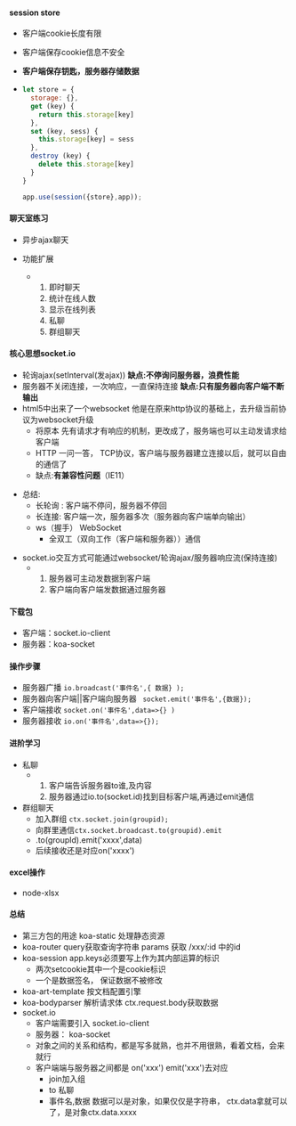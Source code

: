 #### session store

* 客户端cookie长度有限

* 客户端保存cookie信息不安全

* __客户端保存钥匙，服务器存储数据__

* ```js
  let store = {
    storage: {},
    get (key) {
      return this.storage[key]
    },
    set (key, sess) {
      this.storage[key] = sess
    },
    destroy (key) {
      delete this.storage[key]
    }
  } 
  
  app.use(session({store},app));
  ```

#### 聊天室练习

* 异步ajax聊天

* 功能扩展
  * 1. 即时聊天
    2. 统计在线人数
    3. 显示在线列表
    4. 私聊
    5. 群组聊天

#### 核心思想socket.io

- 轮询ajax(setInterval(发ajax))   __缺点:不停询问服务器，浪费性能__
- 服务器不关闭连接，一次响应，一直保持连接 __缺点:只有服务器向客户端不断输出__
- html5中出来了一个websocket   他是在原来http协议的基础上，去升级当前协议为websocket升级
  - 将原本  先有请求才有响应的机制，更改成了，服务端也可以主动发请求给客户端
  - HTTP 一问一答，  TCP协议，客户端与服务器建立连接以后，就可以自由的通信了
  - 缺点:__有兼容性问题__（IE11）



* 总结: 
  * 长轮询 : 客户端不停问，服务器不停回
  * 长连接: 客户端一次，服务器多次（服务器向客户端单向输出）
  * ws（握手） WebSocket
    * 全双工（双向工作（客户端和服务器））通信



- socket.io交互方式可能通过websocket/轮询ajax/服务器响应流(保持连接)
  - 1. 服务器可主动发数据到客户端
    2. 客户端向客户端发数据通过服务器

#### 下载包

- 客户端：socket.io-client
- 服务器：koa-socket

#### 操作步骤

- 服务器广播   ```io.broadcast('事件名',{ 数据} );```
- 服务器向客户端||客户端向服务器  ``` socket.emit('事件名',{数据});```
- 客户端接收  ```socket.on('事件名',data=>{} )```
- 服务器接收  ```io.on('事件名',data=>{});```

#### 进阶学习

- 私聊
  - 1. 客户端告诉服务器to谁,及内容
    2. 服务器通过io.to(socket.id)找到目标客户端,再通过emit通信
- 群组聊天
  - 加入群组 ```ctx.socket.join(groupid);```
  - 向群里通信```ctx.socket.broadcast.to(groupid).emit```
  - .to(groupId).emit('xxxx',data)
  - 后续接收还是对应on('xxxx')

#### excel操作

- node-xlsx 

#### 总结

- 第三方包的用途  koa-static 处理静态资源
- koa-router  query获取查询字符串  params 获取 /xxx/:id 中的id
- koa-session app.keys必须要写上作为其内部运算的标识
  - 两次setcookie其中一个是cookie标识
  - 一个是数据签名， 保证数据不被修改
- koa-art-template 按文档配置引擎
- koa-bodyparser 解析请求体   ctx.request.body获取数据
- socket.io
  - 客户端需要引入  socket.io-client
  - 服务器： koa-socket
  - 对象之间的关系和结构，都是写多就熟，也并不用很熟，看着文档，会来就行
  - 客户端端与服务器之间都是  on('xxx')  emit('xxx')去对应
    - join加入组
    - to 私聊
    - 事件名,数据    数据可以是对象，如果仅仅是字符串，  ctx.data拿就可以了，是对象ctx.data.xxxx







